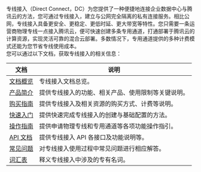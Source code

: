 专线接入（Direct Connect，DC）为您提供了一种便捷地连接企业数据中心与腾讯云的方法，您可通过专线接入，建立与公网完全隔离的私有连接服务。相比公网，专线接入具备更安全、更稳定、更低时延、更大带宽等特性。您只需要一条运营商物理专线一点接入腾讯云，便可快速创建多条专用通道，打通部署于腾讯云的计算资源，实现灵活可靠的混合云部署。多数情况下，专用通道提供的多种计费模式还能为您节省专线使用成本。  
您可以通过以下文档，获取专线接入的相关信息：

| 文档 | 说明 |
|---------|---------|
| [文档概览](https://intl.cloud.tencent.com/document/product/216) | 专线接入文档总览。|
| [产品简介](http://intl.cloud.tencent.com/document/product/216/544) | 提供专线接入的功能、相关产品、使用限制等关键说明。 |
| [购买指南](http://intl.cloud.tencent.com/document/product/576/18530) | 提供专线接入及相关资源的购买方式、计费等说明。 |
| [快速入门](http://intl.cloud.tencent.com/document/product/216/7557) | 提供快速完成专线接入的创建与基础配置的方法。 |
| [操作指南](https://intl.cloud.tencent.com/document/product/216/19261) | 提供申请物理专线和专用通道等各项功能操作指引。|
| [API 文档](https://intl.cloud.tencent.com/document/product/216/18404) | 提供专线接入 API 各接口及功能说明等。|
| [常见问题](http://intl.cloud.tencent.com/document/product/216/18916) | 对专线接入使用过程中常见问题进行相应解答。|
| [词汇表](https://intl.cloud.tencent.com/document/product/216/18514) | 释义专线接入中涉及的专有名词。 |

